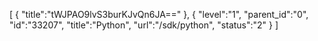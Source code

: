 [
	{
		"title":"tWJPAO9lvS3burKJvQn6JA=="
	},
	{
		"level":"1",
		"parent_id":"0",
		"id":"33207",
		"title":"Python",
		"url":"/sdk/python",
		"status":"2"
	}
]